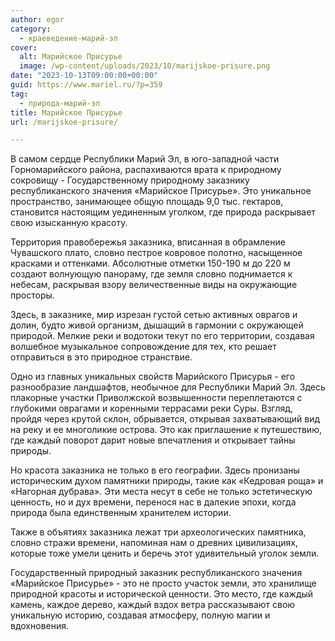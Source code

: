 ```yaml
---
author: egor
category:
  - краеведение-марий-эл
cover:
  alt: Марийское Присурье
  image: /wp-content/uploads/2023/10/marijskoe-prisure.png
date: "2023-10-13T09:00:00+00:00"
guid: https://www.mariel.ru/?p=359
tag:
  - природа-марий-эл
title: Марийское Присурье
url: /marijskoe-prisure/

---
```

В самом сердце Республики Марий Эл, в юго\-западной части Горномарийского района, распахиваются врата к природному сокровищу \- Государственному природному заказнику республиканского значения «Марийское Присурье». Это уникальное пространство, занимающее общую площадь 9,0 тыс. гектаров, становится настоящим уединенным уголком, где природа раскрывает свою изысканную красоту.

Территория правобережья заказника, вписанная в обрамление Чувашского плато, словно пестрое ковровое полотно, насыщенное красками и оттенками. Абсолютные отметки 150-190 м до 220 м создают волнующую панораму, где земля словно поднимается к небесам, раскрывая взору величественные виды на окружающие просторы.

Здесь, в заказнике, мир изрезан густой сетью активных оврагов и долин, будто живой организм, дышащий в гармонии с окружающей природой. Мелкие реки и водотоки текут по его территории, создавая волшебное музыкальное сопровождение для тех, кто решает отправиться в это природное странствие.

Одно из главных уникальных свойств Марийского Присурья \- его разнообразие ландшафтов, необычное для Республики Марий Эл. Здесь плакорные участки Приволжской возвышенности переплетаются с глубокими оврагами и коренными террасами реки Суры. Взгляд, пройдя через крутой склон, обрывается, открывая захватывающий вид на реку и ее многоликие острова. Это как приглашение к путешествию, где каждый поворот дарит новые впечатления и открывает тайны природы.

Но красота заказника не только в его географии. Здесь пронизаны историческим духом памятники природы, такие как «Кедровая роща» и «Нагорная дубрава». Эти места несут в себе не только эстетическую ценность, но и дух времени, перенося нас в далекие эпохи, когда природа была единственным хранителем истории.

Также в объятиях заказника лежат три археологических памятника, словно стражи времени, напоминая нам о древних цивилизациях, которые тоже умели ценить и беречь этот удивительный уголок земли.

Государственный природный заказник республиканского значения «Марийское Присурье» \- это не просто участок земли, это хранилище природной красоты и исторической ценности. Это место, где каждый камень, каждое дерево, каждый вздох ветра рассказывают свою уникальную историю, создавая атмосферу, полную магии и вдохновения.
